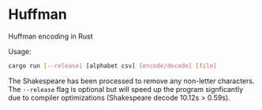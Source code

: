 # Huffman

Huffman encoding in Rust

Usage:

```sh
cargo run [--release] [alphabet csv] [encode/decode] [file] 
```

The Shakespeare has been processed to remove any non-letter characters.  
The `--release` flag is optional but will speed up the program signficantly due to compiler optimizations (Shakespeare decode 10.12s > 0.59s).
